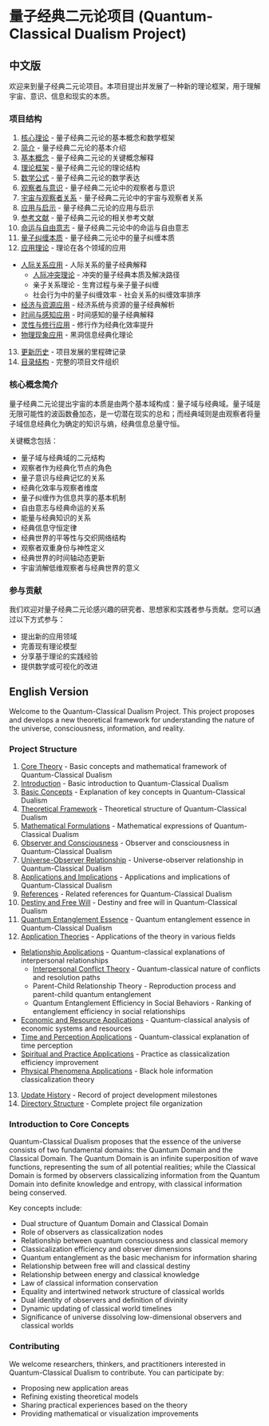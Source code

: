 # 量子经典二元论项目 (Quantum-Classical Dualism Project)

## 中文版

欢迎来到量子经典二元论项目。本项目提出并发展了一种新的理论框架，用于理解宇宙、意识、信息和现实的本质。

### 项目结构

1. [核心理论](core.md) - 量子经典二元论的基本概念和数学框架
2. [简介](01_introduction.md) - 量子经典二元论的基本介绍
3. [基本概念](02_basic_concepts.md) - 量子经典二元论的关键概念解释
4. [理论框架](03_theoretical_framework.md) - 量子经典二元论的理论结构
5. [数学公式](04_mathematical_formulations.md) - 量子经典二元论的数学表达
6. [观察者与意识](05_observer_and_consciousness.md) - 量子经典二元论中的观察者与意识
7. [宇宙与观察者关系](06_universe_observer_relationship.md) - 量子经典二元论中的宇宙与观察者关系
8. [应用与启示](07_applications_and_implications.md) - 量子经典二元论的应用与启示
9. [参考文献](08_references.md) - 量子经典二元论的相关参考文献
10. [命运与自由意志](10_destiny_and_free_will.md) - 量子经典二元论中的命运与自由意志
11. [量子纠缠本质](11_quantum_entanglement_essence.md) - 量子经典二元论中的量子纠缠本质
12. [应用理论](applications/) - 理论在各个领域的应用
   - [人际关系应用](applications/relationships/) - 人际关系的量子经典解释
     - [人际冲突理论](applications/relationships/interpersonal_conflicts.md) - 冲突的量子经典本质及解决路径
     - 亲子关系理论 - 生育过程与亲子量子纠缠
     - 社会行为中的量子纠缠效率 - 社会关系的纠缠效率排序
   - [经济与资源应用](applications/economics/) - 经济系统与资源的量子经典解析
   - [时间与感知应用](applications/perception/) - 时间感知的量子经典解释
   - [灵性与修行应用](applications/spiritual/) - 修行作为经典化效率提升
   - [物理现象应用](applications/physics/) - 黑洞信息经典化理论
13. [更新历史](update_history.md) - 项目发展的里程碑记录
14. [目录结构](directory_structure.md) - 完整的项目文件组织

### 核心概念简介

量子经典二元论提出宇宙的本质是由两个基本域构成：量子域与经典域。量子域是无限可能性的波函数叠加态，是一切潜在现实的总和；而经典域则是由观察者将量子域信息经典化为确定的知识与熵，经典信息总量守恒。

关键概念包括：
- 量子域与经典域的二元结构
- 观察者作为经典化节点的角色
- 量子意识与经典记忆的关系
- 经典化效率与观察者维度
- 量子纠缠作为信息共享的基本机制
- 自由意志与经典命运的关系
- 能量与经典知识的关系
- 经典信息守恒定律
- 经典世界的平等性与交织网络结构
- 观察者双重身份与神性定义
- 经典世界的时间轴动态更新
- 宇宙消解低维观察者与经典世界的意义

### 参与贡献

我们欢迎对量子经典二元论感兴趣的研究者、思想家和实践者参与贡献。您可以通过以下方式参与：
- 提出新的应用领域
- 完善现有理论模型
- 分享基于理论的实践经验
- 提供数学或可视化的改进

## English Version

Welcome to the Quantum-Classical Dualism Project. This project proposes and develops a new theoretical framework for understanding the nature of the universe, consciousness, information, and reality.

### Project Structure

1. [Core Theory](core.md) - Basic concepts and mathematical framework of Quantum-Classical Dualism
2. [Introduction](01_introduction.md) - Basic introduction to Quantum-Classical Dualism
3. [Basic Concepts](02_basic_concepts.md) - Explanation of key concepts in Quantum-Classical Dualism
4. [Theoretical Framework](03_theoretical_framework.md) - Theoretical structure of Quantum-Classical Dualism
5. [Mathematical Formulations](04_mathematical_formulations.md) - Mathematical expressions of Quantum-Classical Dualism
6. [Observer and Consciousness](05_observer_and_consciousness.md) - Observer and consciousness in Quantum-Classical Dualism
7. [Universe-Observer Relationship](06_universe_observer_relationship.md) - Universe-observer relationship in Quantum-Classical Dualism
8. [Applications and Implications](07_applications_and_implications.md) - Applications and implications of Quantum-Classical Dualism
9. [References](08_references.md) - Related references for Quantum-Classical Dualism
10. [Destiny and Free Will](10_destiny_and_free_will.md) - Destiny and free will in Quantum-Classical Dualism
11. [Quantum Entanglement Essence](11_quantum_entanglement_essence.md) - Quantum entanglement essence in Quantum-Classical Dualism
12. [Application Theories](applications/) - Applications of the theory in various fields
   - [Relationship Applications](applications/relationships/) - Quantum-classical explanations of interpersonal relationships
     - [Interpersonal Conflict Theory](applications/relationships/interpersonal_conflicts.md) - Quantum-classical nature of conflicts and resolution paths
     - Parent-Child Relationship Theory - Reproduction process and parent-child quantum entanglement
     - Quantum Entanglement Efficiency in Social Behaviors - Ranking of entanglement efficiency in social relationships
   - [Economic and Resource Applications](applications/economics/) - Quantum-classical analysis of economic systems and resources
   - [Time and Perception Applications](applications/perception/) - Quantum-classical explanation of time perception
   - [Spiritual and Practice Applications](applications/spiritual/) - Practice as classicalization efficiency improvement
   - [Physical Phenomena Applications](applications/physics/) - Black hole information classicalization theory
13. [Update History](update_history.md) - Record of project development milestones
14. [Directory Structure](directory_structure.md) - Complete project file organization

### Introduction to Core Concepts

Quantum-Classical Dualism proposes that the essence of the universe consists of two fundamental domains: the Quantum Domain and the Classical Domain. The Quantum Domain is an infinite superposition of wave functions, representing the sum of all potential realities; while the Classical Domain is formed by observers classicalizing information from the Quantum Domain into definite knowledge and entropy, with classical information being conserved.

Key concepts include:
- Dual structure of Quantum Domain and Classical Domain
- Role of observers as classicalization nodes
- Relationship between quantum consciousness and classical memory
- Classicalization efficiency and observer dimensions
- Quantum entanglement as the basic mechanism for information sharing
- Relationship between free will and classical destiny
- Relationship between energy and classical knowledge
- Law of classical information conservation
- Equality and intertwined network structure of classical worlds
- Dual identity of observers and definition of divinity
- Dynamic updating of classical world timelines
- Significance of universe dissolving low-dimensional observers and classical worlds

### Contributing

We welcome researchers, thinkers, and practitioners interested in Quantum-Classical Dualism to contribute. You can participate by:
- Proposing new application areas
- Refining existing theoretical models
- Sharing practical experiences based on the theory
- Providing mathematical or visualization improvements
